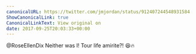 ```yaml
---
canonicalURL: https://twitter.com/jmjordan/status/912407244548931584
ShowCanonicalLink: true
CanonicalLinkText: View original on
date: 2017-09-25T20:03:33+00:00
---
```

@RoseEllenDix Neither was I! Tour life amirite?! 😆🔥